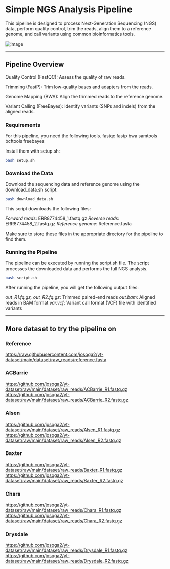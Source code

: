 # Simple NGS Analysis Pipeline

This pipeline is designed to process Next-Generation Sequencing (NGS) data, perform quality control, trim the reads, align them to a reference genome, and call variants using common bioinformatics tools.

![image](https://github.com/user-attachments/assets/c515bed3-0fa7-4e90-81ca-3096a05a0557)

---

## Pipeline Overview

Quality Control (FastQC): Assess the quality of raw reads.

Trimming (FastP): Trim low-quality bases and adapters from the reads.

Genome Mapping (BWA): Align the trimmed reads to the reference genome.

Variant Calling (FreeBayes): Identify variants (SNPs and indels) from the aligned reads.

### Requirements

For this pipeline, you need the following tools. 
fastqc
fastp
bwa
samtools
bcftools
freebayes

Install them with setup.sh:

```bash
bash setup.sh
```

### Download the Data
Download the sequencing data and reference genome using the download_data.sh script:

```bash
bash download_data.sh
```

This script downloads the following files:

*Forward reads*: ERR8774458_1.fastq.gz
*Reverse reads*: ERR8774458_2.fastq.gz
*Reference genome*: Reference.fasta

Make sure to store these files in the appropriate directory for the pipeline to find them.

### Running the Pipeline

The pipeline can be executed by running the script.sh file. The script processes the downloaded data and performs the full NGS analysis. 

```bash
bash script.sh
```

After running the pipeline, you will get the following output files:

*out_R1.fq.gz, out_R2.fq.gz*: Trimmed paired-end reads
*out.bam*: Aligned reads in BAM format
*var.vcf*: Variant call format (VCF) file with identified variants

---

## More dataset to try the pipeline on 

### Reference
https://raw.githubusercontent.com/josoga2/yt-dataset/main/dataset/raw_reads/reference.fasta
### ACBarrie
https://github.com/josoga2/yt-dataset/raw/main/dataset/raw_reads/ACBarrie_R1.fastq.gz
https://github.com/josoga2/yt-dataset/raw/main/dataset/raw_reads/ACBarrie_R2.fastq.gz
### Alsen
https://github.com/josoga2/yt-dataset/raw/main/dataset/raw_reads/Alsen_R1.fastq.gz
https://github.com/josoga2/yt-dataset/raw/main/dataset/raw_reads/Alsen_R2.fastq.gz
### Baxter
https://github.com/josoga2/yt-dataset/raw/main/dataset/raw_reads/Baxter_R1.fastq.gz
https://github.com/josoga2/yt-dataset/raw/main/dataset/raw_reads/Baxter_R2.fastq.gz
### Chara
https://github.com/josoga2/yt-dataset/raw/main/dataset/raw_reads/Chara_R1.fastq.gz
https://github.com/josoga2/yt-dataset/raw/main/dataset/raw_reads/Chara_R2.fastq.gz
### Drysdale
https://github.com/josoga2/yt-dataset/raw/main/dataset/raw_reads/Drysdale_R1.fastq.gz
https://github.com/josoga2/yt-dataset/raw/main/dataset/raw_reads/Drysdale_R2.fastq.gz
